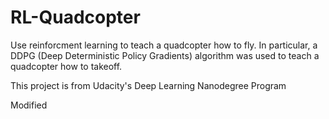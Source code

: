 # RL-Quadcopter

Use reinforcment learning to teach a quadcopter how to fly.  In particular, a DDPG (Deep Deterministic Policy Gradients) algorithm was used to teach a quadcopter how to takeoff. 

This project is from Udacity's Deep Learning Nanodegree Program

Modified
